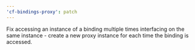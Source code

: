 ```yaml
---
'cf-bindings-proxy': patch
---
```


Fix accessing an instance of a binding multiple times interfacing on the same instance - create a new proxy instance for each time the binding is accessed.
